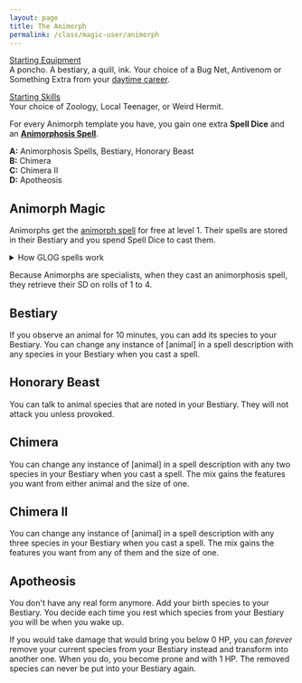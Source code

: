 ```yaml
---
layout: page
title: The Animorph
permalink: /class/magic-user/animorph
---
```


<ins>Starting Equipment</ins><br>
A poncho. A bestiary, a quill, ink. Your choice of a Bug Net, Antivenom or Something Extra from your [daytime career](http://tenfootpolemic.blogspot.com/2014/01/200-failed-medieval-careers.html).

<ins>Starting Skills</ins><br>
Your choice of Zoology, Local Teenager, or Weird Hermit.

For every Animorph template you have, you gain one extra **Spell Dice** and an **[Animorphosis Spell](/spells/#animorphosis)**.

**A:** Animorphosis Spells, Bestiary, Honorary Beast<br>
**B:** Chimera <br>
**C:** Chimera II <br>
**D:** Apotheosis <br>

## Animorph Magic
Animorphs get the [animorph spell](/2020/11/12/animorph/) for free at level 1. Their spells are stored in their Bestiary and you spend Spell Dice to cast them.

<details markdown="1">
<summary>How GLOG spells work</summary>
<ins>Spell Dice (SD)</ins><br>
You get 1 per Animorph template. They are D6s.

Whenever you cast a spell, you choose how many SD to invest into it. The result of the spell depends on the number of [dice] and their [sum].

If a SD rolls a 1, 2 or 3, you don’t lose it. Otherwise, you lose it until you get a night of sleep. You can’t cast without SD.

Every time you roll doubles you get closer to *Catastrophe*.

<ins>Catastrophe</ins><br>
Every time you roll doubles you gain 1 *Doom Point*. Every time you gain a _Doom Point_, roll a D20. If you roll equal to or below your doom score, you trigger a [catastrophe](/list/spell-catastrophe).
</details>

Because Animorphs are specialists, when they cast an animorphosis spell, they retrieve their SD on rolls of 1 to 4.

## Bestiary
If you observe an animal for 10 minutes, you can add its species to your Bestiary. You can change any instance of [animal] in a spell description with any species in your Bestiary when you cast a spell.

## Honorary Beast
You can talk to animal species that are noted in your Bestiary. They will not attack you unless provoked.

## Chimera
You can change any instance of [animal] in a spell description with any two species in your Bestiary when you cast a spell. The mix gains the features you want from either animal and the size of one.

## Chimera II
You can change any instance of [animal] in a spell description with any three species in your Bestiary when you cast a spell. The mix gains the features you want from any of them and the size of one.

## Apotheosis
You don't have any real form anymore. Add your birth species to your Bestiary. You decide each time you rest which species from your Bestiary you will be when you wake up.

If you would take damage that would bring you below 0 HP, you can _forever_ remove your current species from your Bestiary instead and transform into another one. When you do, you become prone and with 1 HP. The removed species can never be put into your Bestiary again.
